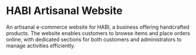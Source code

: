 # HABI Artisanal Website
 An artisanal e-commerce website for HABI, a business offering handcrafted products. The website enables customers to browse items and place orders online, with dedicated sections for both customers and administrators to manage activities efficiently.
